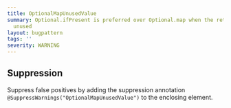 ```yaml
---
title: OptionalMapUnusedValue
summary: Optional.ifPresent is preferred over Optional.map when the return value is
  unused
layout: bugpattern
tags: ''
severity: WARNING
---
```


<!--
*** AUTO-GENERATED, DO NOT MODIFY ***
To make changes, edit the @BugPattern annotation or the explanation in docs/bugpattern.
-->



## Suppression
Suppress false positives by adding the suppression annotation `@SuppressWarnings("OptionalMapUnusedValue")` to the enclosing element.
